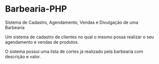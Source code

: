 # Barbearia-PHP
Sistema de Cadastro, Agendamento, Vendas e Divulgação de uma Barbearia


Um sistema de cadastro de clientes no qual o mesmo possa realizar o seu agendamento e vendas de produtos.

O sistema possui uma lista de cortes já realizado pela barbearia com descrição e valor.
